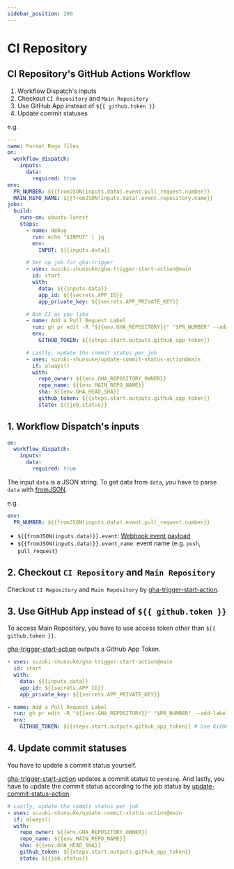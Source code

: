 ```yaml
---
sidebar_position: 200
---
```


# CI Repository

## CI Repository's GitHub Actions Workflow

1. Workflow Dispatch's inputs
1. Checkout `CI Repository` and `Main Repository`
1. Use GitHub App instead of `${{ github.token }}`
1. Update commit statuses

e.g.

```yaml
---
name: Format Rego files
on:
  workflow_dispatch:
    inputs:
      data:
        required: true
env:
  PR_NUMBER: ${{fromJSON(inputs.data).event.pull_request.number}}
  MAIN_REPO_NAME: ${{fromJSON(inputs.data).event.repository.name}}
jobs:
  build:
    runs-on: ubuntu-latest
    steps:
      - name: debug
        run: echo "$INPUT" | jq
        env:
          INPUT: ${{inputs.data}}

      # Set up job for gha-trigger
      - uses: suzuki-shunsuke/gha-trigger-start-action@main
        id: start
        with:
          data: ${{inputs.data}}
          app_id: ${{secrets.APP_ID}}
          app_private_key: ${{secrets.APP_PRIVATE_KEY}}

      # Run CI as you like
      - name: Add a Pull Request Label
        run: gh pr edit -R "${{env.GHA_REPOSITORY}}" "$PR_NUMBER" --add-label "help wanted"
        env:
          GITHUB_TOKEN: ${{steps.start.outputs.github_app_token}}

      # Lastly, update the commit status per job
      - uses: suzuki-shunsuke/update-commit-status-action@main
        if: always()
        with:
          repo_owner: ${{env.GHA_REPOSITORY_OWNER}}
          repo_name: ${{env.MAIN_REPO_NAME}}
          sha: ${{env.GHA_HEAD_SHA}}
          github_token: ${{steps.start.outputs.github_app_token}}
          state: ${{job.status}}
```

## 1. Workflow Dispatch's inputs

```yaml
on:
  workflow_dispatch:
    inputs:
      data:
        required: true
```

The input `data` is a JSON string.
To get data from `data`, you have to parse `data` with [fromJSON](https://docs.github.com/en/actions/learn-github-actions/expressions#fromjson).

e.g.

```yaml
env:
  PR_NUMBER: ${{fromJSON(inputs.data).event.pull_request.number}}
```

- `${{fromJSON(inputs.data)}}.event`: [Webhook event payload](https://docs.github.com/en/actions/using-workflows/events-that-trigger-workflows)
- `${{fromJSON(inputs.data)}}.event_name`: event name (e.g. `push`, `pull_request`)

## 2. Checkout `CI Repository` and `Main Repository`

Checkout `CI Repository` and `Main Repository` by [gha-trigger-start-action](https://github.com/suzuki-shunsuke/gha-trigger-start-action).

## 3. Use GitHub App instead of `${{ github.token }}`

To access Main Repository, you have to use access token other than `${{ github.token }}`.

[gha-trigger-start-action](https://github.com/suzuki-shunsuke/gha-trigger-start-action) outputs a GitHub App Token.


```yaml
- uses: suzuki-shunsuke/gha-trigger-start-action@main
  id: start
  with:
    data: ${{inputs.data}}
    app_id: ${{secrets.APP_ID}}
    app_private_key: ${{secrets.APP_PRIVATE_KEY}}

- name: Add a Pull Request Label
  run: gh pr edit -R "${{env.GHA_REPOSITORY}}" "$PR_NUMBER" --add-label "help wanted"
  env:
    GITHUB_TOKEN: ${{steps.start.outputs.github_app_token}} # Use GitHub App Token
```

## 4. Update commit statuses

You have to update a commit status yourself.

[gha-trigger-start-action](https://github.com/suzuki-shunsuke/gha-trigger-start-action) updates a commit status to `pending`.
And lastly, you have to update the commit status according to the job status by [update-commit-status-action](https://github.com/suzuki-shunsuke/update-commit-status-action).


```yaml
# Lastly, update the commit status per job
- uses: suzuki-shunsuke/update-commit-status-action@main
  if: always()
  with:
    repo_owner: ${{env.GHA_REPOSITORY_OWNER}}
    repo_name: ${{env.MAIN_REPO_NAME}}
    sha: ${{env.GHA_HEAD_SHA}}
    github_token: ${{steps.start.outputs.github_app_token}}
    state: ${{job.status}}
```
